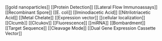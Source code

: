 [[gold nanoparticles]]
[[Protein Detection]]
[[Lateral Flow Immunoassays]]
[[Recombinant Spore]]
[[E. coli]]
[[Iminodiacetic Acid]]
[[Nitrilotriacetic Acid]]
[[Metal Chelate]]
[[Expression vector]]
[[cellular localization]]
[[Clcumb]]
[[Clcukov]]
[[Fluorescence]]
[[miRNA]]
[[Bombardment]]
[[Target Sequence]]
[[Cleavage Mode]]
[[Dual Gene Expression Cassette Vector]]
